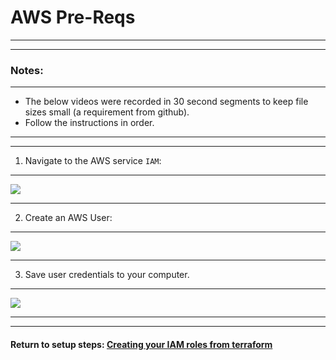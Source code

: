 #  AWS Pre-Reqs

---
---
### Notes:
---

*  The below videos were recorded in 30 second segments to keep file sizes small (a requirement from github).
*  Follow the instructions in order.

---
---

1.  Navigate to the AWS service `IAM`:

---

![](./images/nav2usersLarge.gif)

---


2.  Create an AWS User:

---

![](./images/createUserLarge.gif)

---

3. Save user credentials to your computer.

---

![](./images/saveCredLarge.gif)

---
---

####  Return to setup steps:  [Creating your IAM roles from terraform](https://github.com/tlepple/horizon-public/blob/master/aws_readme.md)

